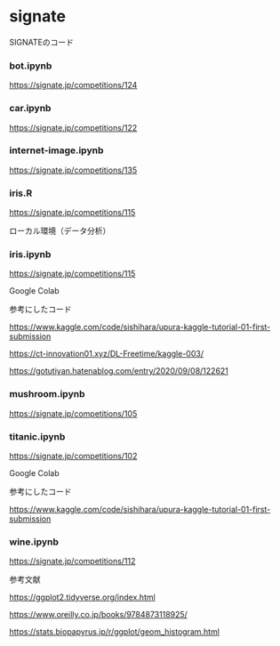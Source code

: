 # signate
SIGNATEのコード

### bot.ipynb
https://signate.jp/competitions/124

### car.ipynb
https://signate.jp/competitions/122

### internet-image.ipynb
https://signate.jp/competitions/135

### iris.R
https://signate.jp/competitions/115

ローカル環境（データ分析）

### iris.ipynb
https://signate.jp/competitions/115

Google Colab

参考にしたコード

https://www.kaggle.com/code/sishihara/upura-kaggle-tutorial-01-first-submission

https://ct-innovation01.xyz/DL-Freetime/kaggle-003/

https://gotutiyan.hatenablog.com/entry/2020/09/08/122621

### mushroom.ipynb
https://signate.jp/competitions/105

### titanic.ipynb
https://signate.jp/competitions/102

Google Colab

参考にしたコード

https://www.kaggle.com/code/sishihara/upura-kaggle-tutorial-01-first-submission

### wine.ipynb
https://signate.jp/competitions/112

参考文献

https://ggplot2.tidyverse.org/index.html

https://www.oreilly.co.jp/books/9784873118925/

https://stats.biopapyrus.jp/r/ggplot/geom_histogram.html
